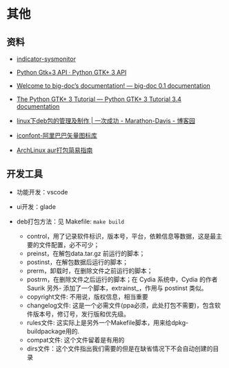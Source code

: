 # 其他

## 资料

- [indicator-sysmonitor](https://github.com/fossfreedom/indicator-sysmonitor)

- [Python Gtk+3 API &#xB7; Python GTK+ 3 API](https://athenajc.gitbooks.io/python-gtk-3-api/content/)

- [Welcome to big-doc’s documentation! &mdash; big-doc 0.1 documentation](https://thebigdoc.readthedocs.io/en/latest/index.html)

- [The Python GTK+ 3 Tutorial &mdash; Python GTK+ 3 Tutorial 3.4 documentation](https://python-gtk-3-tutorial.readthedocs.io/en/latest/index.html)
- [linux下deb包的管理及制作 | 一次成功 - Marathon-Davis - 博客园](https://www.cnblogs.com/davis12/p/14365981.html)
- [iconfont-阿里巴巴矢量图标库](https://www.iconfont.cn/)
- [ArchLinux aur打包简易指南](https://segmentfault.com/a/1190000010991745)

## 开发工具

- 功能开发：vscode
- ui开发：glade
- deb打包方法：见 Makefile: `make build`

  - control，用了记录软件标识，版本号，平台，依赖信息等数据，这是最主要的文件配置，必不可少；
  - preinst，在解包data.tar.gz 前运行的脚本；
  - postinst，在解包数据后运行的脚本；
  - prerm，卸载时，在删除文件之前运行的脚本；
  - postrm，在删除文件之后运行的脚本；在 Cydia 系统中，Cydia 的作者 Saurik 另外- 添加了一个脚本，extrainst_，作用与 postinst 类似。
  - copyright文件: 不用说，版权信息，相当重要
  - changelog文件: 这是一个必需文件(ppa必须，此处打包不需要)，包含软件版本号，修订号，发行版和优先级。
  - rules文件: 这实际上是另外一个Makefile脚本，用来给dpkg-buildpackage用的.
  - compat文件: 这个文件留着是有用的
  - dirs文件：这个文件指出我们需要的但是在缺省情况下不会自动创建的目录

